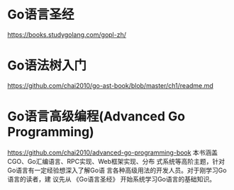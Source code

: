 # Go语言圣经
https://books.studygolang.com/gopl-zh/

# Go语法树入门
https://github.com/chai2010/go-ast-book/blob/master/ch1/readme.md

# Go语言高级编程(Advanced Go Programming)
https://github.com/chai2010/advanced-go-programming-book
本书涵盖CGO、Go汇编语言、RPC实现、Web框架实现、分布 式系统等高阶主题，针对Go语言有一定经验想深入了解Go语 言各种高级用法的开发人员。对于刚学习Go语言的读者，建 议先从 《Go语言圣经》 开始系统学习Go语言的基础知识。
